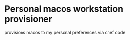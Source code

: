 # Personal macos workstation provisioner

provisions macos to my personal preferences via chef code 


